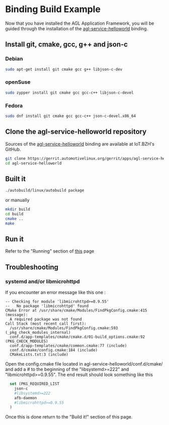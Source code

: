 # Binding Build Example

Now that you have installed the AGL Application Framework, you will be guided through the installation of the [agl-service-helloworld](https://gerrit.automotivelinux.org/gerrit/#/admin/projects/apps/agl-service-helloworld) binding.

## Install git, cmake, gcc, g++ and json-c

### Debian

```bash
sudo apt-get install git cmake gcc g++ libjson-c-dev
```

### openSuse

```bash
sudo zypper install git cmake gcc gcc-c++ libjson-c-devel
```

### Fedora

```bash
sudo dnf install git cmake gcc gcc-c++ json-c-devel.x86_64
```

## Clone the agl-service-helloworld repository

Sources of the [agl-service-helloworld](https://gerrit.automotivelinux.org/gerrit/#/admin/projects/apps/agl-service-helloworld) binding are available at IoT.BZH's GitHub.

```bash
git clone https://gerrit.automotivelinux.org/gerrit/apps/agl-service-helloworld --recurse-submodules
cd agl-service-helloworld
```

## Built it

```bash
./autobuild/linux/autobuild package
```

or manually

```bash
mkdir build
cd build
cmake ..
make
```

## Run it

Refer to the "Running" section of [this](http://docs.automotivelinux.org/docs/apis_services/en/dev/reference/af-binder/afb-binding-writing.html#sample-binding-tuto-1) page

## Troubleshooting

### systemd and/or libmicrohttpd

If you encounter an error message like this one :

```shell
-- Checking for module 'libmicrohttpd>=0.9.55'
--   No package 'libmicrohttpd' found
CMake Error at /usr/share/cmake/Modules/FindPkgConfig.cmake:415 (message):
  A required package was not found
Call Stack (most recent call first):
  /usr/share/cmake/Modules/FindPkgConfig.cmake:593 (_pkg_check_modules_internal)
  conf.d/app-templates/cmake/cmake.d/01-build_options.cmake:92 (PKG_CHECK_MODULES)
  conf.d/app-templates/cmake/common.cmake:77 (include)
  conf.d/cmake/config.cmake:184 (include)
  CMakeLists.txt:3 (include)
```

Open the config.cmake file located in agl-service-helloworld/conf.d/cmake/
and add a # to the beginning of the "libsystemd>=222" and "libmicrohttpd>=0.9.55".
The end result should look something like this

```CMake
  set (PKG_REQUIRED_LIST
    json-c
    #libsystemd>=222
    afb-daemon
    #libmicrohttpd>=0.9.55
  )
```

Once this is done return to the "Build it!" section of this page.
